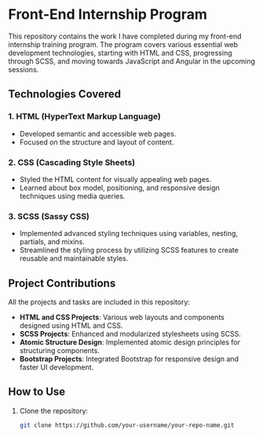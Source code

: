 # Front-End Internship Program

This repository contains the work I have completed during my front-end internship training program. The program covers various essential web development technologies, starting with HTML and CSS, progressing through SCSS, and moving towards JavaScript and Angular in the upcoming sessions.

## Technologies Covered

### 1. **HTML (HyperText Markup Language)**
   - Developed semantic and accessible web pages.
   - Focused on the structure and layout of content.

### 2. **CSS (Cascading Style Sheets)**
   - Styled the HTML content for visually appealing web pages.
   - Learned about box model, positioning, and responsive design techniques using media queries.

### 3. **SCSS (Sassy CSS)**
   - Implemented advanced styling techniques using variables, nesting, partials, and mixins.
   - Streamlined the styling process by utilizing SCSS features to create reusable and maintainable styles.


## Project Contributions

All the projects and tasks are included in this repository:
- **HTML and CSS Projects**: Various web layouts and components designed using HTML and CSS.
- **SCSS Projects**: Enhanced and modularized stylesheets using SCSS.
- **Atomic Structure Design**: Implemented atomic design principles for structuring components.
- **Bootstrap Projects**: Integrated Bootstrap for responsive design and faster UI development.

## How to Use

1. Clone the repository:
   ```bash
   git clone https://github.com/your-username/your-repo-name.git
